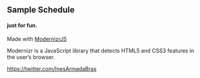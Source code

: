 ## Sample Schedule 

#### just for fun.

Made with [ModernizrJS](https://modernizr.com/docs)

Modernizr is a JavaScript library that detects HTML5 and CSS3 features in the user’s browser. 


https://twitter.com/InesArmadaBras
